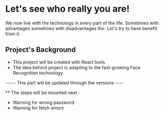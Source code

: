 
# Let's see who really you are!

We now live with the technology in every part of the life. Sometimes with advantages sometimes with disadvantages tho. Let's try to have benefit from it. 

## Project's Background

- This project will be created with React tools.
- The idea behind project is adapting to the fast-growing Face Recognition technology.

----- This part will be updated through the versions ----






** The steps will be mounted next :

- Warning for wrong password
- Warning for fetch errors